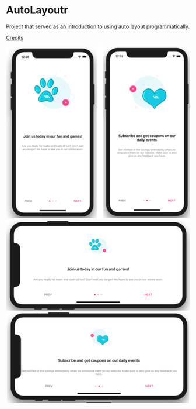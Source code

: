 # AutoLayoutr

Project that served as an introduction to using auto layout programmatically.

[Credits](https://www.youtube.com/watch?v=9RydRg0ZKaI&list=PL0dzCUj1L5JHdeOlzJtp5zlsdrliJTC7F)

![Screenshot 1](https://github.com/TiagoSantosSilva/AutoLayoutr/blob/master/Screenshots/Auto%20Layoutr%20-%201.png)
![Screenshots 2](https://github.com/TiagoSantosSilva/AutoLayoutr/blob/master/Screenshots/Auto%20Layoutr%20-%202.png)
